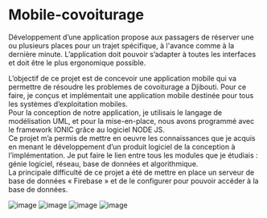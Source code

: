 # Mobile-covoiturage
Développement d’une application propose aux passagers de réserver une ou plusieurs places pour un trajet spécifique, à l'avance comme à  la dernière minute. L’application doit pouvoir s’adapter à toutes les interfaces et doit être le plus ergonomique possible.

L’objectif de ce projet est de  concevoir une application mobile qui va permettre de résoudre les problemes de covoiturage a Djibouti.
Pour ce faire, je conçus et implémentait une application mobile destinée pour tous les systèmes d’exploitation mobiles.   
Pour la conception de notre application, je utilisais  le langage de modélisation UML, et pour la mise-en-place, nous avons programmé avec le framework IONIC grâce au logiciel NODE JS.   
Ce projet m’a permis de mettre en oeuvre les connaissances que je acquis en menant le développement d’un produit logiciel de la conception à l’implémentation. Je put faire le lien entre tous les modules que je étudiais : génie logiciel, réseau, base de données et algorithmique.  
La principale difficulté de ce projet a été de mettre en place un serveur de  base de données « Firebase » et de le configurer pour pouvoir accéder à la base de données.


![image](https://user-images.githubusercontent.com/73555663/190865998-63a33460-f7cf-4c2d-abb3-baf41989eba7.png)
![image](https://user-images.githubusercontent.com/73555663/190865964-83970326-000e-4247-94f9-34f7ad097f24.png)
![image](https://user-images.githubusercontent.com/73555663/190865989-e2994d77-d36b-44ba-a853-7762672117e3.png)
![image](https://user-images.githubusercontent.com/73555663/190865981-567e72f2-15b8-41ef-a9f0-bafa7d145c41.png)
